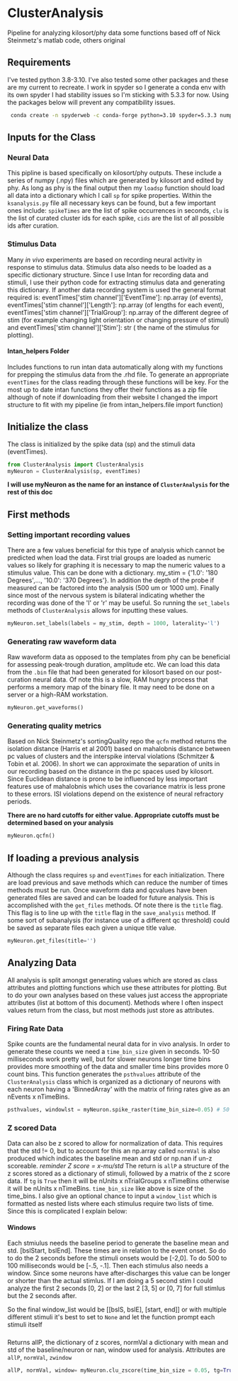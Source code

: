 # ClusterAnalysis
Pipeline for analyzing kilosort/phy data
some functions based off of Nick Steinmetz's matlab code, others original


## Requirements

I've tested python 3.8-3.10. I've also tested some other packages and these are my current to recreate. I work in spyder so I generate a conda env with its own spyder I had stability issues so I'm sticking with 5.3.3 for now. Using the packages below will prevent any compatibility issues.

```sh
 conda create -n spyderweb -c conda-forge python=3.10 spyder=5.3.3 numpy=1.23 pandas=1.5 scipy=1.10 matplotlib=3.63 h5py=3.8 seaborn=0.12 scikit-learn=1.12 cython=0.29 sympy=1.11 numba=1.23
 ```
 
 ## Inputs for the Class
 
 ### Neural Data
 This pipline is based specifically on kilosort/phy outputs. These include a series of numpy (.npy) files which are generated by kilosort and edited by phy. As long as phy is the final output then my `loadsp` function should load all data into a dictionary which I call `sp` for spike properties. Within the `ksanalysis.py` file all necessary keys can be found, but a few important ones include: `spikeTimes` are the list of spike occurrences in seconds, `clu` is the list of curated cluster ids for each spike, `cids` are the list of all possible ids after curation. 
 
 ### Stimulus Data
 Many *in vivo* experiments are based on recording neural activity in response to stimulus data. Stimulus data also needs to be loaded as a specific dictionary structure. Since I use Intan for recording data and stimuli, I use their python code for extracting stimulus data and generating this dictionary. If another data recording system is used the general format required is: eventTimes['stim channel']['EventTime']: np.array (of events), eventTimes['stim channel']['Length']: np.array (of lengths for each event), eventTimes['stim channel']['TrialGroup']: np.array of the different degree of stim (for example changing light orientation or changing pressure of stimuli) and eventTimes['stim channel']['Stim']: str ( the name of the stimulus for plotting). 
 
 #### Intan_helpers Folder
 Includes functions to run intan data automatically along with my functions for prepping the stimulus data from the .rhd file. To generate an appropriate `eventTimes` for the class reading through these functions will be key. For the most up to date intan functions they offer their functions as a zip file although of note if downloading from their website I changed the import structure to fit with my pipeline (ie from intan_helpers.file import function)
 
 ## Initialize the class
 The class is initialized by the spike data (sp) and the stimuli data (eventTimes).
 
 ```python
 from ClusterAnalysis import ClusterAnalysis
 myNeuron = ClusterAnalysis(sp, eventTimes)
 ```
 **I will use myNeuron as the name for an instance of `ClusterAnalysis` for the rest of this doc**
 
 ## First methods
 
 ### Setting important recording values
 There are a few values beneficial for this type of analysis which cannot be predicted when load the data. First trial groups are loaded as numeric values so likely for graphing it is necessary to map the numeric values to a stimulus value. This can be done with a dictionary. my_stim = {'1.0': '180 Degrees',..., '10.0': '370 Degrees'}. In addition the depth of the probe if measured can be factored into the analysis (500 um or 1000 um). Finally since most of the nervous system is bilateral indicating whether the recording was done of the 'l' or 'r' may be useful. So running the `set_labels` methods of `ClusterAnalysis` allows for inputting these values.
 
 ```python
 myNeuron.set_labels(labels = my_stim, depth = 1000, laterality='l')
 ```
 
 ### Generating raw waveform data
 Raw waveform data as opposed to the templates from phy can be beneficial for assessing peak-trough duration, amplitude etc. We can load this data from the `.bin` file that had been generated for kilosort based on our post-curation neural data. Of note this is a slow, RAM hungry process that performs a memory map of the binary file. It may need to be done on a server or a high-RAM workstation.
 
 ```python
 myNeuron.get_waveforms()
 ```
 
 ### Generating quality metrics
 Based on Nick Steinmetz's sortingQuality repo the `qcfn` method returns the isolation distance (Harris et al 2001) based on mahalobnis distance between pc values of clusters and the interspike interval violations (Schmitzer & Tobin et al. 2006). In short we can approximate the separation of units in our recording based on the distance in the pc spaces used by kilosort. Since Euclidean distance is prone to be influenced by less important features use of mahalobnis which uses the covariance matrix is less prone to these errors. ISI violations depend on the existence of neural refractory periods. 
 
 **There are no hard cutoffs for either value. Appropriate cutoffs must be determined based on your analysis**
 
 ```python
 myNeuron.qcfn()
 ```
 
 ## If loading a previous analysis
 Although the class requires `sp` and `eventTimes` for each initialization. There are load previous and save methods which can reduce the number of times methods must be run. Once waveform data and qcvalues have been generated files are saved and can be loaded for future analysis. This is accomplished with the `get_files` methods. Of note there is the `title` flag. This flag is to line up with the `title` flag in the `save_analysis` method. If some sort of subanalysis (for instance use of a different qc threshold) could be saved as separate files each given a unique title value.
 
 ```python
 myNeuron.get_files(title='')
 ```
 ## Analyzing Data
 
 All analysis is split amongst generating values which are stored as class attributes and plotting functions which use these attributes for plotting. But to do your own analyses based on these values just access the appropriate attributes (list at bottom of this document). Methods where I often inspect values return from the class, but most methods just store as attributes.
 
 ### Firing Rate Data
 
 Spike counts are the fundamental neural data for in vivo analysis. In order to generate these counts we need a `time_bin_size` given in seconds. 10-50 milliseconds work pretty well, but for slower neurons longer time bins provides more smoothing of the data and smaller time bins provides more 0 count bins. This function generates the `psthvalues` attribute of the `ClusterAnalysis` class which is organized as a dictionary of neurons with each neuron having a 'BinnedArray' with the matrix of firing rates give as an nEvents x nTimeBins.
 
 ```python
 psthvalues, windowlst = myNeuron.spike_raster(time_bin_size=0.05) # 50 millisecond example
 ```
 
 ### Z scored Data
 
 Data can also be z scored to allow for normalization of data. This requires that the std != 0, but to account for this an np.array called `normVal` is also produced which indicates the baseline mean and std or np.nan if un-z scoreable. *reminder Z score = x-mu/std* The return is `allP` a structure of the z scores stored as a dictionary of stimuli, followed by a matrix of the z score data. If `tg` is `True` then it will be nUnits x nTrialGroups x nTimeBins otherwise it will be nUnits x nTimeBins. `time_bin_size` like above is size of the time_bins. I also give an optional chance to input a `window_list` which is formatted as nested lists where each stimulus require two lists of time. Since this is complicated I explain below:
 
 #### Windows
 Each stmiulus needs the baseline period to generate the baseline mean and std. [bslStart, bslEnd]. These times are in relation to the event onset. So do to do the 2 seconds before the stimuli onsets would be [-2,0]. To do 500 to 100 milliseconds would be [-.5, -.1]. Then each stimulus also needs a window. Since some neurons have after-discharges this value can be longer or shorter than the actual stimlus. If I am doing a 5 second stim I could analyze the first 2 seconds [0, 2] or the last 2 [3, 5] or [0, 7] for full stimlus but the 2 seconds after.
 
 So the final window_list would be [[bslS, bslE], [start, end]] or with multiple different stimuli it's best to set to `None` and let the function prompt each stimuli itself
 ###
 
 Returns allP, the dictionary of z scores, normVal a dictionary with mean and std of the baseline/neuron or nan, window used for analysis. Attributes are `allP`, `normVal`, `zwindow`
 
 ```python
 allP, normVal, window= myNeuron.clu_zscore(time_bin_size = 0.05, tg=True, window=None)
 ```
